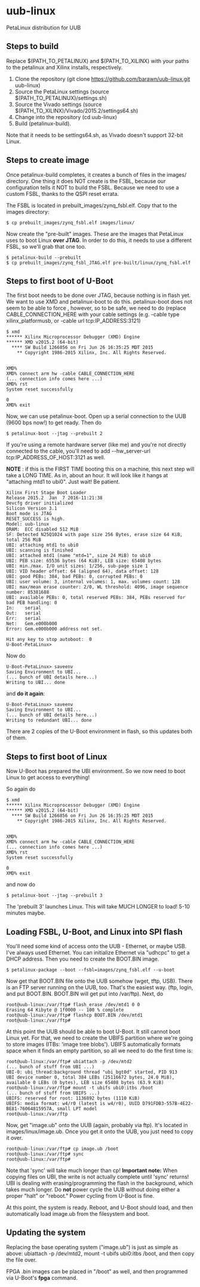 # uub-linux
PetaLinux distribution for UUB

## Steps to build

Replace $(PATH_TO_PETALINUX) and $(PATH_TO_XILINX) with your paths to the petalinux and Xilinx installs, respectively.

1. Clone the repository (git clone https://github.com/barawn/uub-linux.git uub-linux)
2. Source the PetaLinux settings (source $(PATH_TO_PETALINUX)/settings.sh)
3. Source the Vivado settings (source $(PATH_TO_XILINX)/Vivado/2015.2/settings64.sh)
4. Change into the repository (cd uub-linux)
5. Build (petalinux-build).

Note that it needs to be settings64.sh, as Vivado doesn't support 32-bit Linux.

## Steps to create image

Once petalinux-build completes, it creates a bunch of files in the images/ directory. One thing it does NOT
create is the FSBL, because our configuration tells it NOT to build the FSBL. Because we need to use a custom FSBL,
thanks to the QSPI reset errata.

The FSBL is located in prebuilt_images/zynq_fsbl.elf. Copy that to the images directory:

```
$ cp prebuilt_images/zynq_fsbl.elf images/linux/
```

Now create the "pre-built" images. These are the images that PetaLinux uses to boot Linux **over JTAG**. In order to do this,
it needs to use a different FSBL, so we'll grab that one too.

```
$ petalinux-build --prebuilt
$ cp prebuilt_images/zynq_fsbl_JTAG.elf pre-built/linux/zynq_fsbl.elf
```

## Steps to first boot of U-Boot

The first boot needs to be done over JTAG, because nothing is in flash yet. We want to use XMD and petalinux-boot to do this. petalinux-boot does not seem to be able to force , however, so to be safe, we need to do (replace CABLE_CONNECTION_HERE with your
cable settings (e.g. -cable type xilinx_platformusb, or -cable url tcp:IP_ADDRESS:3121)

```
$ xmd
****** Xilinx Microprocessor Debugger (XMD) Engine
****** XMD v2015.2 (64-bit)
  **** SW Build 1266856 on Fri Jun 26 16:35:25 MDT 2015
    ** Copyright 1986-2015 Xilinx, Inc. All Rights Reserved.

                                                                                
XMD% 
XMD% connect arm hw -cable CABLE_CONNECTION_HERE
(... connection info comes here ...)
XMD% rst
System reset successfully

0
XMD% exit
```

Now, we can use petalinux-boot. Open up a serial connection to the UUB (9600 bps now!) to get ready. Then do

```
$ petalinux-boot --jtag --prebuilt 2 
```

If you're using a remote hardware server (like me) and you're not directly connected to the cable, you'll need to add --hw_server-url tcp:IP_ADDRESS_OF_HOST:3121 as well.

**NOTE** : if this is the FIRST TIME booting this on a machine, this next step will take a LONG TIME. As in, about an hour. It will look like it hangs at "attaching mtd1 to ubi0". Just wait! Be patient.

```
Xilinx First Stage Boot Loader
Release 2015.2  Jan  7 2016-11:21:38
Devcfg driver initialized
Silicon Version 3.1
Boot mode is JTAG
RESET_SUCCESS is high.
Model: uub-linux
DRAM:  ECC disabled 512 MiB
SF: Detected N25Q1024 with page size 256 Bytes, erase size 64 KiB, total 256 MiB
UBI: attaching mtd1 to ubi0
UBI: scanning is finished
UBI: attached mtd1 (name "mtd=1", size 24 MiB) to ubi0
UBI: PEB size: 65536 bytes (64 KiB), LEB size: 65408 bytes
UBI: min./max. I/O unit sizes: 1/256, sub-page size 1
UBI: VID header offset: 64 (aligned 64), data offset: 128
UBI: good PEBs: 384, bad PEBs: 0, corrupted PEBs: 0
UBI: user volume: 3, internal volumes: 1, max. volumes count: 128
UBI: max/mean erase counter: 2/0, WL threshold: 4096, image sequence number: 85381688
UBI: available PEBs: 0, total reserved PEBs: 384, PEBs reserved for bad PEB handling: 0
In:    serial
Out:   serial
Err:   serial
Net:   Gem.e000b000
Error: Gem.e000b000 address not set.

Hit any key to stop autoboot:  0
U-Boot-PetaLinux>
```

Now do
```
U-Boot-PetaLinux> saveenv
Saving Environment to UBI...
(... bunch of UBI details here...)
Writing to UBI... done
```

and **do it again**:

```
U-Boot-PetaLinux> saveenv
Saving Environment to UBI...
(... bunch of UBI details here...)
Writing to redundant UBI... done
```

There are 2 copies of the U-Boot environment in flash, so this updates both of them.

## Steps to first boot of Linux

Now U-Boot has prepared the UBI environment. So we now need to boot Linux to get access to everything!

So again do

```
$ xmd
****** Xilinx Microprocessor Debugger (XMD) Engine
****** XMD v2015.2 (64-bit)
  **** SW Build 1266856 on Fri Jun 26 16:35:25 MDT 2015
    ** Copyright 1986-2015 Xilinx, Inc. All Rights Reserved.

                                                                                
XMD% 
XMD% connect arm hw -cable CABLE_CONNECTION_HERE
(... connection info comes here ...)
XMD% rst
System reset successfully

0
XMD% exit
```

and now do

```
$ petalinux-boot --jtag --prebuilt 3
```

The 'prebuilt 3' launches Linux. This will take MUCH LONGER to load! 5-10 minutes maybe.

## Loading FSBL, U-Boot, and Linux into SPI flash

You'll need some kind of access onto the UUB - Ethernet, or maybe USB. I've always used Ethernet. You can initialize Ethernet via "udhcpc" to get a DHCP address. Then you need to create the BOOT.BIN image.

```
$ petalinux-package --boot --fsbl=images/zynq_fsbl.elf --u-boot
```

Now get that BOOT.BIN file onto the UUB somehow (wget, tftp, USB). There is an FTP server running on the UUB, too. That's the easiest way. (ftp, login, and put BOOT.BIN. BOOT.BIN will get put into /var/ftp). Next, do 

```
root@uub-linux:/var/ftp# flash_erase /dev/mtd1 0 0
Erasing 64 Kibyte @ 1f0000 -- 100 % complete
root@uub-linux:/var/ftp# flashcp BOOT.BIN /dev/mtd1
root@uub-linux:/var/ftp#
```

At this point the UUB should be able to boot U-Boot. It still cannot boot Linux yet. For that, we need to create the UBIFS partition where we're going to store images (ITBs: 'image tree blobs'). UBIFS automatically formats space when it finds an empty partition, so all we need to do the first time is:

```
root@uub-linux:/var/ftp# ubiattach -p /dev/mtd2
(... bunch of stuff from UBI ...)
UBI-0: ubi_thread:background thread "ubi_bgt0d" started, PID 913
UBI device number 0, total 384 LEBs (25116672 bytes, 24.0 MiB), available 0 LEBs (0 bytes), LEB size 65408 bytes (63.9 KiB)
root@uub-linux:/var/ftp# mount -t ubifs ubi0:itbs /boot
(... bunch of stuff from UBIFS ...)
UBIFS: reserved for root: 1136892 bytes (1110 KiB)
UBIFS: media format: w4/r0 (latest is w4/r0), UUID D791FDB3-557B-4E22-BE81-76064815957A, small LPT model
root@uub-linux:/var/ftp
```

Now, get "image.ub" onto the UUB (again, probably via ftp). It's located in images/linux/image.ub. Once you get it onto the UUB, you just need to copy it over.

```
root@uub-linux:/var/ftp# cp image.ub /boot
root@uub-linux:/var/ftp# sync
root@uub-linux:/var/ftp#
```

Note that 'sync' will take much longer than cp! **Important note:** When copying files on UBI, the write is not actually complete until 'sync' returns! UBI is dealing with erasing/programming the flash in the background, which takes much longer. Do **not** power cycle the UUB without doing either a proper "halt" or "reboot." Power cycling from U-Boot is fine.

At this point, the system is ready. Reboot, and U-Boot should load, and then automatically load image.ub from the filesystem and boot.

## Updating the system

Replacing the base operating system ("image.ub") is just as simple as above: ubiattach -p /dev/mtd2, mount -t ubifs ubi0:itbs /boot, and then copy the file over.

FPGA .bin images can be placed in "/boot" as well, and then programmed via U-Boot's **fpga** command.
